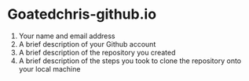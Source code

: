 # Goatedchris-github.io

1.	Your name and email address
2.	A brief description of your Github account
3.	A brief description of the repository you created
4.	A brief description of the steps you took to clone the repository onto your local machine
